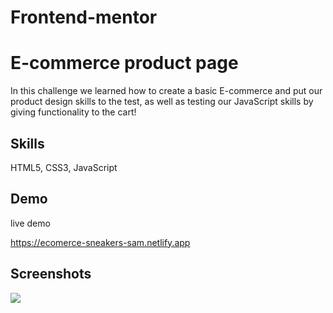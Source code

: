 # Frontend-mentor

# E-commerce product page

In this challenge we learned how to create a basic E-commerce and put our product design skills to the test, as well as testing our JavaScript skills by giving functionality to the cart!




## Skills
HTML5, CSS3, JavaScript


## Demo

live demo

https://ecomerce-sneakers-sam.netlify.app
## Screenshots

![](https://i.postimg.cc/43Q9XB3S/Captura-web-18-8-2023-181545-ecomerce-sneakers-sam-netlify-app.jpg)

